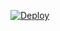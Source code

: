 [![Deploy](https://telegra.ph/file/aaa10262ebe6670eecf58.jpg)](https://heroku.com/deploy?template=https://github.com/luffyproject0/LaylaRobot)
